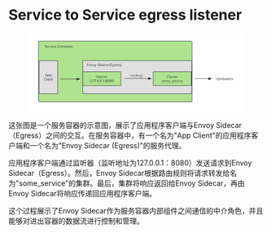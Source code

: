 # Service to Service egress listener

<figure><img src="../../../../.gitbook/assets/image (35).png" alt=""><figcaption></figcaption></figure>

这张图是一个服务容器的示意图，展示了应用程序客户端与Envoy Sidecar（Egress）之间的交互。在服务容器中，有一个名为"App Client"的应用程序客户端和一个名为"Envoy Sidecar (Egress)"的服务代理。

应用程序客户端通过监听器（监听地址为127.0.0.1：8080）发送请求到Envoy Sidecar（Egress）。然后，Envoy Sidecar根据路由规则将请求转发给名为"some\_service"的集群。最后，集群将响应返回给Envoy Sidecar，再由Envoy Sidecar将响应传递回应用程序客户端。

这个过程展示了Envoy Sidecar作为服务容器内部组件之间通信的中介角色，并且能够对进出容器的数据流进行控制和管理。
